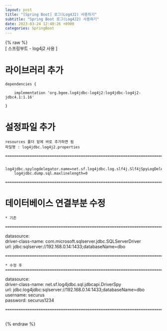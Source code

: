 ```yaml
---  
layout: post  
title: "[Spring Boot] 로그(Log4J2) 사용하기"  
subtitle: "Spring Boot 로그(Log4J2) 사용하기"  
date: 2023-03-24 12:40:26 +0900  
categories: SpringBoot  
---  
```

{% raw %}  
[ 스프링부트 - log4j2 사용 ]  
  
# 라이브러리 추가  
  
	dependencies {  
  
		implementation 'org.bgee.log4jdbc-log4j2:log4jdbc-log4j2-jdbc4.1:1.16'  
  
	}  
  
# 설정파일 추가  
	resources 폴더 밑에 바로 추가하면 됨  
	파일명 : log4jdbc.log4j2.properties  
  
	=====================================================================================================================================================  
  
		log4jdbc.spylogdelegator.name=net.sf.log4jdbc.log.slf4j.Slf4jSpyLogDelegator  
		log4jdbc.dump.sql.maxlinelength=0  
  
	=====================================================================================================================================================  
  
# 데이터베이스 연결부분 수정  
  
	* 기존  
  
	=====================================================================================================================================================  
  datasource:  
    driver-class-name: com.microsoft.sqlserver.jdbc.SQLServerDriver  
    url: jdbc:sqlserver://192.168.0.14:1433;databaseName=dbo  
  
	=====================================================================================================================================================  
  
	* 수정 후  
	=====================================================================================================================================================  
  
  datasource:  
    driver-class-name: net.sf.log4jdbc.sql.jdbcapi.DriverSpy  
    url: jdbc:log4jdbc:sqlserver://192.168.0.14:1433;databaseName=dbo  
    username: securus  
    password: securus1234  
  
	=====================================================================================================================================================  
  
                                                                 
{% endraw %}